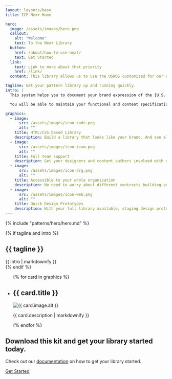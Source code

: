```yaml
---
layout: layouts/base
title: ICF Nex+ Home

hero:
  image: /assets/images/hero.png
  callout:
    alt: "Welcome"
    text: To the Nex+ Library
  button:
    href: /about/how-to-use-next/
    text: Get Started
  link:
    text: Link to more about that priority
    href: /link/
  content: This library allows us to use the USWDS customized for our clients.

tagline: Get your pattern library up and running quickly.
intro: |
  This system helps you to document your brand expression of the [U.S. Web Design System](https://designsystem.digital.gov/components/overview/) for your government clients. 

  You will be able to maintain your functional and content specifications, while keeping track of your design changes to both out of box or custom components.

graphics:
  - image:
      src: /assets/images/icon-code.png
      alt: ""
    title: HTML/CSS based Library
    description: Build a library that looks like your brand. And see elements and components as they will appear on your site.
  - image:
      src: /assets/images/icon-team.png
      alt: ""
    title: Full team support
    description: Get your designers and content authors involved with easy to edit Markdown files. While developers are presented with an easy structure to update code snippets.
  - image:
      src: /assets/images/icon-org.png
      alt: ""
    title: Accessible to your whole organization
    description: No need to worry about different contracts building out different web properties. This library can be hosted to be available for all to view and use.
  - image:
      src: /assets/images/icon-web.png
      alt: ""
    title: Quick Design Prototypes
    description: With your full library available, staging design prototypes is quick, allowing for ideation and approvals.
---
```


{% include "patterns/hero/hero.md" %}

{% if tagline and intro %}
    <section class="grid-container usa-section">
      <div class="grid-row grid-gap">
        <div class="tablet:grid-col-4">
          <h2 class="font-heading-xl margin-top-0 tablet:margin-bottom-0">{{ tagline }}</h2>
        </div>
        <div class="tablet:grid-col-8 usa-prose">
          {{ intro | markdownify }}
        </div>
      </div>
    </section>
{% endif %}


<section class="graphic-list usa-section usa-section--dark">
  <div class="grid-container">
  <ul class="usa-card-group">
  {% for card in graphics %}
  <li class="usa-card usa-card--flag flex-1">
  <div class="usa-card__container" style="background-color: transparent; border: 0;">
      <div class="usa-card__header">
        <h2 class="usa-card__heading">{{ card.title }}</h2>
      </div>
      <div class="usa-card__media" style="display: inline;">
        <div class="usa-card__img" style="background-color: transparent;">
          <img
            src="{{ card.image.src }}"
            alt="{{ card.image.alt }}"
            style="max-width: 80%; height: auto; object-fit: contain;"
          />
        </div>
      </div>
      <div class="usa-card__body">
        <p>{{ card.description | markdownify }}</p>
      </div>
    </li>
  {% endfor %}
  </ul>
  </div>
</section>


<section class="grid-container usa-section">
  <h2>Download this kit and get your library started today.</h2>
  <p>Check out our <a href="/about/how-to-use-next/">documentation</a> on how to get your library started.</p>
  <p><a href="/about/how-to-use-next/" class="usa-button usa-button">Get Started</a>
</section>
